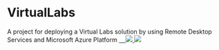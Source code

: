 # VirtualLabs
A project for deploying a Virtual Labs solution by using Remote Desktop Services and Microsoft Azure Platform
<a href="https://portal.azure.com/#create/Microsoft.Template/uri/https%3A%2F%2Fraw.githubusercontent.com%2Fintelequia%2FVirtualLabs%2Fmaster%2Frds-base-azuredeploy.json" target="_blank">
    <img src="http://azuredeploy.net/deploybutton.png"/>
</a> 
<a href="http://armviz.io/#/?load=https%3A%2F%2Fraw.githubusercontent.com%2Fintelequia%2FVirtualLabs%2Fmaster%2Frds-base-azuredeploy.json" target="_blank">
    <img src="http://armviz.io/visualizebutton.png"/>
</a>
